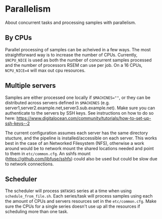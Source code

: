 # Parallelism

About concurrent tasks and processing samples with parallelism.

## By CPUs

Parallel processing of samples can be acheived in a few ways. The most straightforward way is to increase the number of CPUs. Currently, `$NCPU_NICE` is used as both the number of concurrent samples processed and the number of processors RSEM can use per job. On a 16 CPUs, `NCPU_NICE=4` will max out cpu resources.

## Multiple servers

Samples are either processed one locally if `$MACHINES=""`, or they can be distributed across servers defined in `$MACHINES` (e.g. server1,server2.example.net,server3.sub.example.net). Make sure you can authenticate to the servers by SSH keys. See instructions on how to do so here: https://www.digitalocean.com/community/tutorials/how-to-set-up-ssh-keys--2

The current configuration assumes each server has the same directory stucture, and the pipeline is installed/accessible on each server. This works best in the case of an Networked Filesystem (NFS), otherwise a work around would be to network mount the shared locations needed and point to them in `etc/common.cfg`. An sshfs mount (https://github.com/libfuse/sshfs) could also be used but could be slow due to network connections.

## Scheduler

The scheduler will process `$NTASKS` series at a time when using `schedule_from_file.sh`. Each series/task will process samples using each the amount of CPUs and servers resources set in the `etc/common.cfg`. Make sure the CPUs for a single series doesn't use up all the resources if scheduling more than one task.
